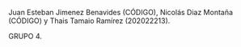 Juan Esteban Jimenez Benavides (CÓDIGO), Nicolás Diaz Montaña (CÓDIGO) y Thais Tamaio Ramírez (202022213).

GRUPO 4.